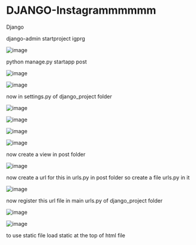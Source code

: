# DJANGO-Instagrammmmmm
Django


django-admin startproject igprg

![image](https://github.com/user-attachments/assets/ef91d95d-1baa-443c-8c9f-8e8341f77496)

python manage.py startapp post

![image](https://github.com/user-attachments/assets/04a591c0-c55e-4324-be03-9da519af2ea6)

![image](https://github.com/user-attachments/assets/08920e09-5ecd-46c8-bbdd-d69610769eca)

now in settings.py of django_project folder

![image](https://github.com/user-attachments/assets/2bb6e346-733d-4c1a-a6df-dca7fabbaa6f)

![image](https://github.com/user-attachments/assets/8e3ab004-678c-44d3-8555-f4ff0915bf11)

![image](https://github.com/user-attachments/assets/6f1c3593-8a06-407e-8458-ceacbb03c514)

![image](https://github.com/user-attachments/assets/883a9f39-561b-4896-a1f1-7c835143b54d)


now create a view in post folder

![image](https://github.com/user-attachments/assets/4f3e3e61-7206-475f-894c-0081224f4062)

now create a url for this in urls.py in post folder
so create a file urls.py in it

![image](https://github.com/user-attachments/assets/d043978d-8c91-42ac-b593-342fd400b4f0)


now register this url file in main urls.py of django_project  folder

![image](https://github.com/user-attachments/assets/89680829-bcd7-4239-a8d2-9c02a1e5aa87)

![image](https://github.com/user-attachments/assets/14673255-03f5-4346-99ae-49d0aa115311)

to use static file load static at the top of html file
